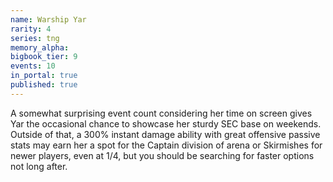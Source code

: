 ```yaml
---
name: Warship Yar
rarity: 4
series: tng
memory_alpha:
bigbook_tier: 9
events: 10
in_portal: true
published: true
---
```


A somewhat surprising event count considering her time on screen gives Yar the occasional chance to showcase her sturdy SEC base on weekends. Outside of that, a 300% instant damage ability with great offensive passive stats may earn her a spot for the Captain division of arena or Skirmishes for newer players, even at 1/4, but you should be searching for faster options not long after.
